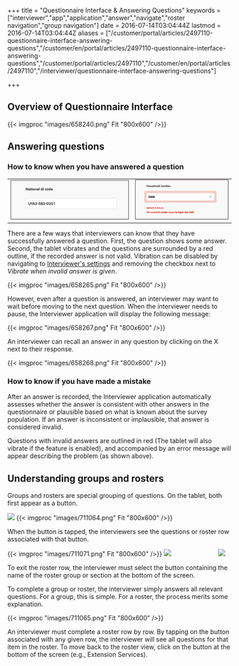 ﻿+++
title = "Questionnaire Interface & Answering Questions"
keywords = ["interviewer","app","application","answer","navigate","roster navigation","group navigation"]
date = 2016-07-14T03:04:44Z
lastmod = 2016-07-14T03:04:44Z
aliases = ["/customer/portal/articles/2497110-questionnaire-interface-answering-questions","/customer/en/portal/articles/2497110-questionnaire-interface-answering-questions","/customer/portal/articles/2497110","/customer/en/portal/articles/2497110","/interviewer/questionnaire-interface-answering-questions"]

+++

Overview of Questionnaire Interface
------------------------------------



{{< imgproc "images/658240.png" Fit "800x600" />}}

Answering questions
-------------------

### How to know when you have answered a question

<table>
<tbody>
<tr class="odd">
<td><img src="images/658261.png" /></td>
<td><img src="images/658262.png" /></td>
</tr>
</tbody>
</table>



There are a few ways that interviewers can know that they have
successfully answered a question. First, the question shows some answer.
Second, the tablet vibrates and the questions are surrounded by a red
outline, if the recorded answer is not valid. Vibration can be disabled
by navigating to <A href="/interviewer/troubleshooting/interviewer-app-settings/">Interviewer's settings</A> 
and removing the checkbox next to *Vibrate when invalid answer is given*.
  
{{< imgproc "images/658265.png" Fit "800x600" />}}  
  
  
However, even after a question is answered, an interviewer may want to
wait before moving to the next question. When the interviewer needs to
pause, the Interviewer application will display the following message:  
  
{{< imgproc "images/658267.png" Fit "800x600" />}}  
  
An interviewer can recall an answer in any question by clicking on the X
next to their response.

{{< imgproc "images/658268.png" Fit "800x600" />}}

### How to know if you have made a mistake

After an answer is recorded, the Interviewer application automatically
assesses whether the answer is consistent with other answers in the
questionnaire or plausible based on what is known about the survey
population. If an answer is inconsistent or implausible, that answer is
considered invalid.  
  
Questions with invalid answers are outlined in red (The tablet will also
vibrate if the feature is enabled), and accompanied by an error message
will appear describing the problem (as shown above).  
  
  

Understanding groups and rosters
--------------------------------


Groups and rosters are special grouping of questions. On the tablet,
both first appear as a button.

![](file://localhost/Users/Shima/Library/Caches/TemporaryItems/msoclip/0/clip_image001.png)
{{< imgproc "images/711064.png" Fit "800x600" />}}


When the button is tapped, the interviewers see the questions or roster
row associated with that button.

{{< imgproc "images/711071.png" Fit "800x600" />}}
![](file://localhost/Users/Shima/Library/Caches/TemporaryItems/msoclip/0/clip_image002.png)
                         
![](file://localhost/Users/Shima/Library/Caches/TemporaryItems/msoclip/0/clip_image003.png)

To exit the roster row, the interviewer must select the button
containing the name of the roster group or section at the bottom of the
screen.


To complete a group or roster, the interviewer simply answers all
relevant questions. For a group, this is simple. For a roster, the
process merits some explanation.


{{< imgproc "images/711065.png" Fit "800x600" />}}


An interviewer must complete a roster row by row. By tapping on the
button associated with any given row, the interviewer will see all
questions for that item in the roster. To move back to the roster view,
click on the button at the bottom of the screen (e.g., Extension
Services).